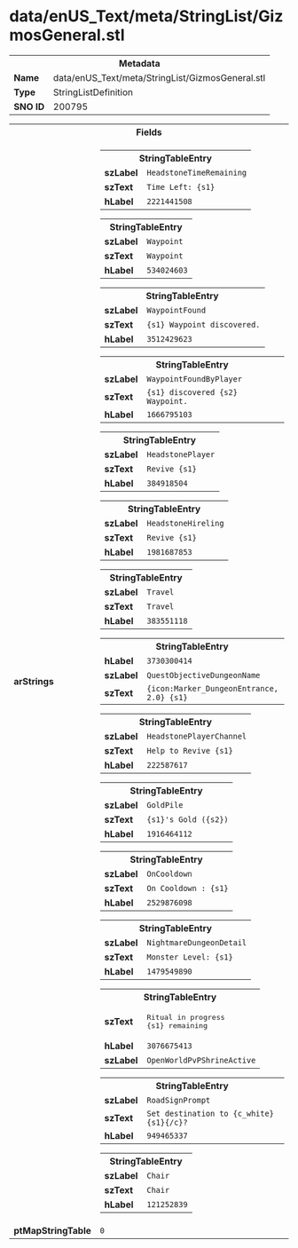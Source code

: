 <h1>data/enUS_Text/meta/StringList/GizmosGeneral.stl</h1><table><tr><th colspan="100%">Metadata</th></tr><tr><td><b>Name</b></td><td>data/enUS_Text/meta/StringList/GizmosGeneral.stl</td></tr><tr><td><b>Type</b></td><td>StringListDefinition</td></tr><tr><td><b>SNO ID</b></td><td>200795</td></tr></table>

<table><tr><th colspan="100%">Fields</th></tr><tr><td><b>arStrings</b></td><td><table><tr><th colspan="100%">StringTableEntry</th></tr><tr><td><b>szLabel</b></td><td><code>HeadstoneTimeRemaining</code></td></tr><tr><td><b>szText</b></td><td><code>Time Left: {s1}</code></td></tr><tr><td><b>hLabel</b></td><td><code>2221441508</code></td></tr></table>


<table><tr><th colspan="100%">StringTableEntry</th></tr><tr><td><b>szLabel</b></td><td><code>Waypoint</code></td></tr><tr><td><b>szText</b></td><td><code>Waypoint</code></td></tr><tr><td><b>hLabel</b></td><td><code>534024603</code></td></tr></table>


<table><tr><th colspan="100%">StringTableEntry</th></tr><tr><td><b>szLabel</b></td><td><code>WaypointFound</code></td></tr><tr><td><b>szText</b></td><td><code>{s1} Waypoint discovered.</code></td></tr><tr><td><b>hLabel</b></td><td><code>3512429623</code></td></tr></table>


<table><tr><th colspan="100%">StringTableEntry</th></tr><tr><td><b>szLabel</b></td><td><code>WaypointFoundByPlayer</code></td></tr><tr><td><b>szText</b></td><td><code>{s1} discovered {s2} Waypoint.</code></td></tr><tr><td><b>hLabel</b></td><td><code>1666795103</code></td></tr></table>


<table><tr><th colspan="100%">StringTableEntry</th></tr><tr><td><b>szLabel</b></td><td><code>HeadstonePlayer</code></td></tr><tr><td><b>szText</b></td><td><code>Revive {s1}</code></td></tr><tr><td><b>hLabel</b></td><td><code>384918504</code></td></tr></table>


<table><tr><th colspan="100%">StringTableEntry</th></tr><tr><td><b>szLabel</b></td><td><code>HeadstoneHireling</code></td></tr><tr><td><b>szText</b></td><td><code>Revive {s1}</code></td></tr><tr><td><b>hLabel</b></td><td><code>1981687853</code></td></tr></table>


<table><tr><th colspan="100%">StringTableEntry</th></tr><tr><td><b>szLabel</b></td><td><code>Travel</code></td></tr><tr><td><b>szText</b></td><td><code>Travel</code></td></tr><tr><td><b>hLabel</b></td><td><code>383551118</code></td></tr></table>


<table><tr><th colspan="100%">StringTableEntry</th></tr><tr><td><b>hLabel</b></td><td><code>3730300414</code></td></tr><tr><td><b>szLabel</b></td><td><code>QuestObjectiveDungeonName</code></td></tr><tr><td><b>szText</b></td><td><code>{icon:Marker_DungeonEntrance, 2.0} {s1}</code></td></tr></table>


<table><tr><th colspan="100%">StringTableEntry</th></tr><tr><td><b>szLabel</b></td><td><code>HeadstonePlayerChannel</code></td></tr><tr><td><b>szText</b></td><td><code>Help to Revive {s1}</code></td></tr><tr><td><b>hLabel</b></td><td><code>222587617</code></td></tr></table>


<table><tr><th colspan="100%">StringTableEntry</th></tr><tr><td><b>szLabel</b></td><td><code>GoldPile</code></td></tr><tr><td><b>szText</b></td><td><code>{s1}'s Gold ({s2})</code></td></tr><tr><td><b>hLabel</b></td><td><code>1916464112</code></td></tr></table>


<table><tr><th colspan="100%">StringTableEntry</th></tr><tr><td><b>szLabel</b></td><td><code>OnCooldown</code></td></tr><tr><td><b>szText</b></td><td><code>On Cooldown : {s1}</code></td></tr><tr><td><b>hLabel</b></td><td><code>2529876098</code></td></tr></table>


<table><tr><th colspan="100%">StringTableEntry</th></tr><tr><td><b>szLabel</b></td><td><code>NightmareDungeonDetail</code></td></tr><tr><td><b>szText</b></td><td><code>Monster Level: {s1}</code></td></tr><tr><td><b>hLabel</b></td><td><code>1479549890</code></td></tr></table>


<table><tr><th colspan="100%">StringTableEntry</th></tr><tr><td><b>szText</b></td><td><pre>Ritual in progress
{s1} remaining</pre></td></tr><tr><td><b>hLabel</b></td><td><code>3076675413</code></td></tr><tr><td><b>szLabel</b></td><td><code>OpenWorldPvPShrineActive</code></td></tr></table>


<table><tr><th colspan="100%">StringTableEntry</th></tr><tr><td><b>szLabel</b></td><td><code>RoadSignPrompt</code></td></tr><tr><td><b>szText</b></td><td><code>Set destination to {c_white}{s1}{/c}?</code></td></tr><tr><td><b>hLabel</b></td><td><code>949465337</code></td></tr></table>


<table><tr><th colspan="100%">StringTableEntry</th></tr><tr><td><b>szLabel</b></td><td><code>Chair</code></td></tr><tr><td><b>szText</b></td><td><code>Chair</code></td></tr><tr><td><b>hLabel</b></td><td><code>121252839</code></td></tr></table>


</td></tr><tr><td><b>ptMapStringTable</b></td><td><code>0</code></td></tr></table>

